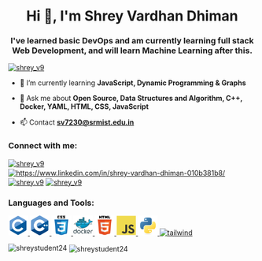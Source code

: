 <h1 align="center">Hi 👋, I'm Shrey Vardhan Dhiman</h1>
<h3 align="center">I've learned basic DevOps and am currently learning full stack Web Development, and will learn Machine Learning after this.</h3>

<p align="left"> <a href="https://twitter.com/shrey_v9" target="blank"><img src="https://img.shields.io/twitter/follow/shrey_v9?logo=twitter&style=for-the-badge" alt="shrey_v9" /></a> </p>

- 🌱 I’m currently learning **JavaScript, Dynamic Programming & Graphs**

- 💬 Ask me about **Open Source, Data Structures and Algorithm, C++, Docker, YAML, HTML, CSS, JavaScript**

- 📫 Contact **sv7230@srmist.edu.in**

<h3 align="left">Connect with me:</h3>
<p align="left">
<a href="https://twitter.com/shrey_v9" target="blank"><img align="center" src="https://raw.githubusercontent.com/rahuldkjain/github-profile-readme-generator/master/src/images/icons/Social/twitter.svg" alt="shrey_v9" height="30" width="40" /></a>
<a href="https://linkedin.com/in/https://www.linkedin.com/in/shrey-vardhan-dhiman-010b381b8/" target="blank"><img align="center" src="https://raw.githubusercontent.com/rahuldkjain/github-profile-readme-generator/master/src/images/icons/Social/linked-in-alt.svg" alt="https://www.linkedin.com/in/shrey-vardhan-dhiman-010b381b8/" height="30" width="40" /></a>
<a href="https://instagram.com/shrey.v9" target="blank"><img align="center" src="https://raw.githubusercontent.com/rahuldkjain/github-profile-readme-generator/master/src/images/icons/Social/instagram.svg" alt="shrey.v9" height="30" width="40" /></a>
<a href="https://www.leetcode.com/shrey_v9" target="blank"><img align="center" src="https://raw.githubusercontent.com/rahuldkjain/github-profile-readme-generator/master/src/images/icons/Social/leet-code.svg" alt="shrey_v9" height="30" width="40" /></a>
</p>

<h3 align="left">Languages and Tools:</h3>
<p align="left"> <a href="https://www.cprogramming.com/" target="_blank" rel="noreferrer"> <img src="https://raw.githubusercontent.com/devicons/devicon/master/icons/c/c-original.svg" alt="c" width="40" height="40"/> </a> <a href="https://www.w3schools.com/cpp/" target="_blank" rel="noreferrer"> <img src="https://raw.githubusercontent.com/devicons/devicon/master/icons/cplusplus/cplusplus-original.svg" alt="cplusplus" width="40" height="40"/> </a> <a href="https://www.w3schools.com/css/" target="_blank" rel="noreferrer"> <img src="https://raw.githubusercontent.com/devicons/devicon/master/icons/css3/css3-original-wordmark.svg" alt="css3" width="40" height="40"/> </a> <a href="https://www.docker.com/" target="_blank" rel="noreferrer"> <img src="https://raw.githubusercontent.com/devicons/devicon/master/icons/docker/docker-original-wordmark.svg" alt="docker" width="40" height="40"/> </a> <a href="https://www.w3.org/html/" target="_blank" rel="noreferrer"> <img src="https://raw.githubusercontent.com/devicons/devicon/master/icons/html5/html5-original-wordmark.svg" alt="html5" width="40" height="40"/> </a> <a href="https://developer.mozilla.org/en-US/docs/Web/JavaScript" target="_blank" rel="noreferrer"> <img src="https://raw.githubusercontent.com/devicons/devicon/master/icons/javascript/javascript-original.svg" alt="javascript" width="40" height="40"/> </a> <a href="https://www.python.org" target="_blank" rel="noreferrer"> <img src="https://raw.githubusercontent.com/devicons/devicon/master/icons/python/python-original.svg" alt="python" width="40" height="40"/> </a> <a href="https://tailwindcss.com/" target="_blank" rel="noreferrer"> <img src="https://www.vectorlogo.zone/logos/tailwindcss/tailwindcss-icon.svg" alt="tailwind" width="40" height="40"/> </a> </p>

<p><img align="left" src="https://github-readme-stats.vercel.app/api/top-langs?username=shreystudent24&show_icons=true&locale=en&layout=compact" alt="shreystudent24" /></p>

<p>&nbsp;<img align="center" src="https://github-readme-stats.vercel.app/api?username=shreystudent24&show_icons=true&locale=en" alt="shreystudent24" /></p>
